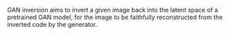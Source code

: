 GAN inversion aims to invert a given image back into the latent space of a pretrained GAN model, for the image to be faithfully reconstructed from the inverted code by the generator.

